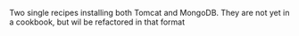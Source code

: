 Two single recipes installing both Tomcat and MongoDB. They are not yet in a cookbook, but wil be refactored in that format

